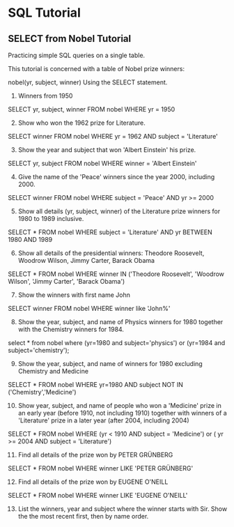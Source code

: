 # SQL Tutorial

## SELECT from Nobel Tutorial

Practicing simple SQL queries on a single table.

This tutorial is concerned with a table of Nobel prize winners:

nobel(yr, subject, winner)
Using the SELECT statement.

1. Winners from 1950

SELECT yr, subject, winner
  FROM nobel
 WHERE yr = 1950
 
2. Show who won the 1962 prize for Literature.

SELECT winner
  FROM nobel
 WHERE yr = 1962
   AND subject = 'Literature'
  
3. Show the year and subject that won 'Albert Einstein' his prize.

SELECT yr, subject
  FROM nobel
 WHERE winner = 'Albert Einstein'
   
4. Give the name of the 'Peace' winners since the year 2000, including 2000.

SELECT winner
  FROM nobel
 WHERE subject = 'Peace' AND yr >= 2000
 
5. Show all details (yr, subject, winner) of the Literature prize winners for 1980 to 1989 inclusive.

SELECT *
  FROM nobel
 WHERE subject = 'Literature' AND yr BETWEEN 1980 AND 1989
 
6. Show all details of the presidential winners: Theodore Roosevelt, Woodrow Wilson, Jimmy Carter, Barack Obama

SELECT * FROM nobel
 WHERE winner IN ('Theodore Roosevelt',
'Woodrow Wilson',
'Jimmy Carter',
'Barack Obama')

7. Show the winners with first name John

SELECT winner FROM nobel
 WHERE winner like 'John%'
 
8. Show the year, subject, and name of Physics winners for 1980 together with the Chemistry winners for 1984.

select * 
from nobel 
where (yr=1980 and subject='physics') or (yr=1984 and subject='chemistry');

9. Show the year, subject, and name of winners for 1980 excluding Chemistry and Medicine

SELECT *
FROM nobel
WHERE yr=1980 AND
  subject NOT IN ('Chemistry','Medicine')

10. Show year, subject, and name of people who won a 'Medicine' prize in an early year (before 1910, not including 1910) together with winners of a 'Literature' prize in a later year (after 2004, including 2004)

SELECT *
FROM nobel
WHERE (yr < 1910 AND subject = 'Medicine') or ( yr >= 2004 AND subject = 'Literature')

11. Find all details of the prize won by PETER GRÜNBERG

SELECT *
FROM nobel
WHERE winner LIKE 'PETER GRÜNBERG'

12. Find all details of the prize won by EUGENE O'NEILL

SELECT *
FROM nobel
WHERE winner LIKE 'EUGENE O\'NEILL'

13. List the winners, year and subject where the winner starts with Sir. Show the the most recent first, then by name order.
